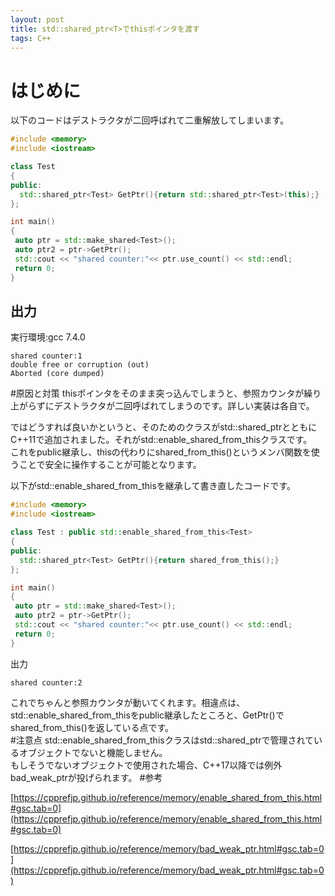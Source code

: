 ```yaml
---
layout: post
title: std::shared_ptr<T>でthisポインタを渡す
tags: C++
---
```

# はじめに
以下のコードはデストラクタが二回呼ばれて二重解放してしまいます。
```cpp
#include <memory>
#include <iostream>

class Test
{
public:
  std::shared_ptr<Test> GetPtr(){return std::shared_ptr<Test>(this);}
};

int main()
{
 auto ptr = std::make_shared<Test>();
 auto ptr2 = ptr->GetPtr();
 std::cout << "shared counter:"<< ptr.use_count() << std::endl;
 return 0;
}
```
## 出力
実行環境:gcc 7.4.0
```
shared counter:1
double free or corruption (out)
Aborted (core dumped)
```
#原因と対策
thisポインタをそのまま突っ込んでしまうと、参照カウンタが繰り上がらずにデストラクタが二回呼ばれてしまうのです。詳しい実装は各自で。  
  
ではどうすれば良いかというと、そのためのクラスがstd::shared_ptr<T>とともにC++11で追加されました。それがstd::enable_shared_from_this<T>クラスです。  
これをpublic継承し、thisの代わりにshared_from_this()というメンバ関数を使うことで安全に操作することが可能となります。  
  
以下がstd::enable_shared_from_this<T>を継承して書き直したコードです。  
```cpp
#include <memory>
#include <iostream>

class Test : public std::enable_shared_from_this<Test>
{
public:
  std::shared_ptr<Test> GetPtr(){return shared_from_this();}
};

int main()
{
 auto ptr = std::make_shared<Test>();
 auto ptr2 = ptr->GetPtr();
 std::cout << "shared counter:"<< ptr.use_count() << std::endl;
 return 0;
}
```
出力
```
shared counter:2
```
これでちゃんと参照カウンタが動いてくれます。相違点は、std::enable_shared_from_this<Test>をpublic継承したところと、GetPtr()でshared_from_this()を返している点です。  
#注意点
std::enable_shared_from_this<T>クラスはstd::shared_ptr<T>で管理されているオブジェクトでないと機能しません。  
もしそうでないオブジェクトで使用された場合、C++17以降では例外bad_weak_ptrが投げられます。
#参考

[https://cpprefjp.github.io/reference/memory/enable_shared_from_this.html#gsc.tab=0](https://cpprefjp.github.io/reference/memory/enable_shared_from_this.html#gsc.tab=0)  

[https://cpprefjp.github.io/reference/memory/bad_weak_ptr.html#gsc.tab=0](https://cpprefjp.github.io/reference/memory/bad_weak_ptr.html#gsc.tab=0)



